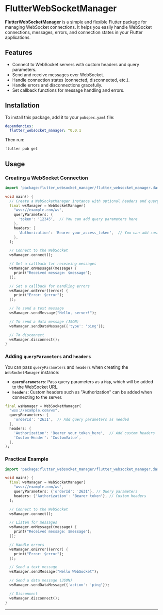 # FlutterWebSocketManager

**FlutterWebSocketManager** is a simple and flexible Flutter package for managing WebSocket connections. It helps you easily handle WebSocket connections, messages, errors, and connection states in your Flutter applications.

## Features

- Connect to WebSocket servers with custom headers and query parameters.
- Send and receive messages over WebSocket.
- Handle connection states (connected, disconnected, etc.).
- Handle errors and disconnections gracefully.
- Set callback functions for message handling and errors.

## Installation

To install this package, add it to your `pubspec.yaml` file:

```yaml
dependencies:
  flutter_websocket_manager: ^0.0.1
```

Then run:

```bash
flutter pub get
```

## Usage

### Creating a WebSocket Connection

```dart
import 'package:flutter_websocket_manager/flutter_websocket_manager.dart';

void main() {
  // Create a WebSocketManager instance with optional headers and query parameters
  final wsManager = WebSocketManager(
    "wss://example.com/ws",
    queryParameters: {
      'token': '12345',  // You can add query parameters here
    },
    headers: {
      'Authorization': 'Bearer your_access_token',  // You can add custom headers here
    },
  );

  // Connect to the WebSocket
  wsManager.connect();

  // Set a callback for receiving messages
  wsManager.onMessage((message) {
    print("Received message: $message");
  });

  // Set a callback for handling errors
  wsManager.onError((error) {
    print("Error: $error");
  });

  // To send a text message
  wsManager.sendMessage("Hello, server!");

  // To send a data message (JSON)
  wsManager.sendDataMessage({'type': 'ping'});

  // To disconnect
  wsManager.disconnect();
}
```

### Adding `queryParameters` and `headers`

You can pass `queryParameters` and `headers` when creating the `WebSocketManager` instance:

- **`queryParameters`**: Pass query parameters as a `Map`, which will be added to the WebSocket URL.
- **`headers`**: Custom headers such as "Authorization" can be added when connecting to the server.

```dart
final wsManager = WebSocketManager(
  "wss://example.com/ws",
  queryParameters: {
    'orderId': '2631',  // Add query parameters as needed
  },
  headers: {
    'Authorization': 'Bearer your_token_here',  // Add custom headers
    'Custom-Header': 'CustomValue',
  },
);
```

### Practical Example

```dart
import 'package:flutter_websocket_manager/flutter_websocket_manager.dart';

void main() {
  final wsManager = WebSocketManager(
    "wss://example.com/ws",
    queryParameters: {'orderId': '2631'}, // Query parameters
    headers: {'Authorization': 'Bearer token'}, // Custom headers
  );

  // Connect to the WebSocket
  wsManager.connect();

  // Listen for messages
  wsManager.onMessage((message) {
    print("Received message: $message");
  });

  // Handle errors
  wsManager.onError((error) {
    print("Error: $error");
  });

  // Send a text message
  wsManager.sendMessage("Hello WebSocket");

  // Send a data message (JSON)
  wsManager.sendDataMessage({'action': 'ping'});

  // Disconnect
  wsManager.disconnect();
}
```

---
